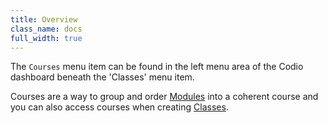 ```yaml
---
title: Overview
class_name: docs
full_width: true
---
```


The `Courses` menu item can be found in the left menu area of the Codio dashboard beneath the 'Classes' menu item.

Courses are a way to group and order [Modules](/docs/dashboard/modules/) into a coherent course and you can also access courses when creating [Classes](/docs/dashboard/classes/).